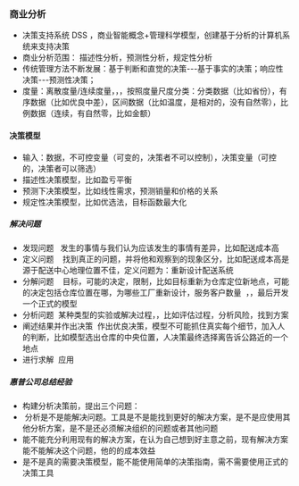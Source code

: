 ### 商业分析
- 决策支持系统 DSS ，商业智能概念+管理科学模型，创建基于分析的计算机系统来支持决策
- 商业分析范围： 描述性分析，预测性分析，规定性分析
- 传统管理方法不断发展：基于判断和直觉的决策---基于事实的决策；响应性决策---预测性决策；
- 度量：离散度量/连续度量，，，按照度量尺度分类：分类数据（比如省份），有序数据（比如优良中差），区间数据（比如温度，是相对的，没有自然零），比例数据（连续，有自然零，比如金额）
#### 决策模型
- 输入：数据，不可控变量（可变的，决策者不可以控制），决策变量（可控的，决策者可以筛选）
- 描述性决策模型，比如盈亏平衡
- 预测下决策模型，比如线性需求，预测销量和价格的关系
- 规定性决策模型，比如优选法，目标函数最大化
##### 解决问题
- 发现问题   发生的事情与我们认为应该发生的事情有差异，比如配送成本高
- 定义问题    找到真正的问题，并将他和观察到的现象区分，比如配送成本高是源于配送中心地理位置不佳，定义问题为：重新设计配送系统
- 分解问题    目标，可能的决定，限制，比如目标重新为仓库定位新地点，可能的决定包括仓库位置在哪，为哪些工厂重新设计，服务客户数量  ，，最后开发一个正式的模型
- 分析问题  某种类型的实验或解决过程，，比如评估过程，分析风险，找到方案
- 阐述结果并作出决策  作出优良决策，模型不可能抓住真实每个细节，加入人的判断，比如模型选出仓库的中央位置，人决策最终选择离告诉公路近的一个地点
- 进行求解  应用
##### 惠普公司总结经验
- 构建分析决策前，提出三个问题：
-  分析是不是能解决问题。工具是不是能找到更好的解决方案，是不是应使用其他分析方案，是不是还必须解决组织的问题或者其他问题
- 能不能充分利用现有的解决方案，在认为自己想到好主意之前，现有解决方案能不能解决这个问题，他的的成本效益
- 是不是真的需要决策模型，能不能使用简单的决策指南，需不需要使用正式的决策工具
